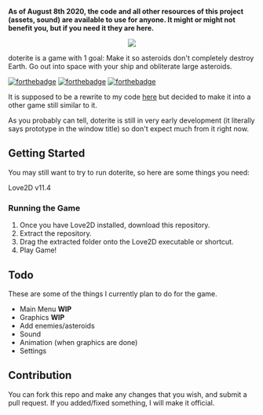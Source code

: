 **As of August 8th 2020, the code and all other resources of this project (assets, sound) are available to use for anyone. It might or might not benefit you, but if you need it they are here.**

<p align="center">
	<img src="https://cdn.discordapp.com/attachments/524558580419133480/627940999519272981/doterite_large.png">
</p>

doterite is a game with 1 goal: Make it so asteroids don't completely destroy Earth. Go out into space with your ship and 
obliterate large asteroids.

[![forthebadge](https://forthebadge.com/images/badges/built-with-love.svg)](https://forthebadge.com) [![forthebadge](https://forthebadge.com/images/badges/built-by-developers.svg)](https://forthebadge.com)
[![forthebadge](https://forthebadge.com/images/badges/powered-by-jeffs-keyboard.svg)](https://forthebadge.com)

It is supposed to be a rewrite to my code [here](https://github.com/Torchedgarbage/dotlauncher) but decided to make it into a other game still similar to it.

As you probably can tell, doterite is still in very early development (it literally says prototype in the window title) so don't expect much from it right now.

## Getting Started
You may still want to try to run doterite, so here are some things you need:

Love2D v11.4

### Running the Game
1. Once you have Love2D installed, download this repository.
2. Extract the repository.
3. Drag the extracted folder onto the Love2D executable or shortcut.
4. Play Game!

## Todo
These are some of the things I currently plan to do for the game. 
+ Main Menu **WIP**
+ Graphics **WIP**
+ Add enemies/asteroids
+ Sound
+ Animation (when graphics are done)
+ Settings

## Contribution
You can fork this repo and make any changes that you wish, and submit a pull request. If you added/fixed something, I will make it official.

